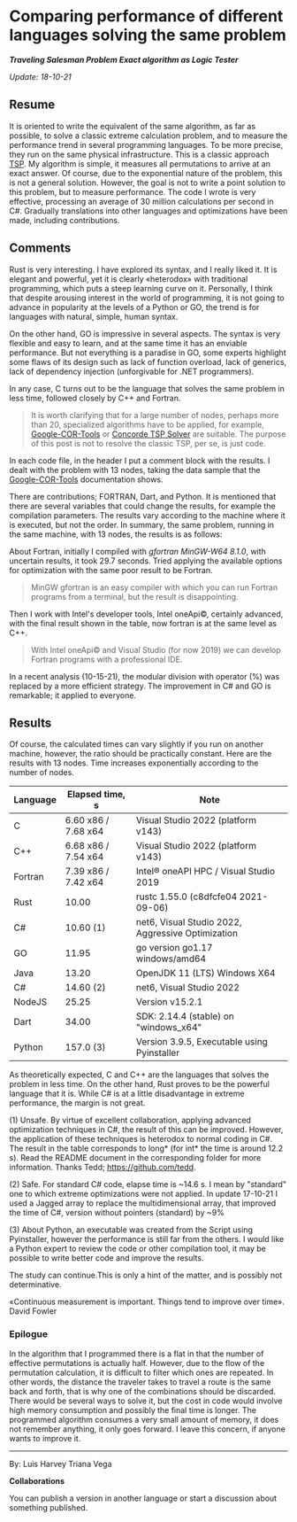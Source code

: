 # Comparing performance of different languages solving the same problem

***Traveling Salesman Problem Exact algorithm as Logic Tester***

*Update: 18-10-21*

## Resume

It is oriented to write the equivalent of the same algorithm, as far as possible, to solve a classic extreme calculation problem, and to measure the performance trend in several programming languages. To be more precise, they run on the same physical infrastructure. This is a classic approach [TSP](https://en.wikipedia.org/wiki/Travelling_salesman_problem). My algorithm is simple, it measures all permutations to arrive at an exact answer. Of course, due to the exponential nature of the problem, this is not a general solution. However, the goal is not to write a point solution to this problem, but to measure performance. The code I wrote is very effective, processing an average of 30 million calculations per second in C#. Gradually translations into other languages and optimizations have been made, including contributions.

## Comments

Rust is very interesting. I have explored its syntax, and I really liked it. It is elegant and powerful, yet it is clearly «heterodox» with traditional programming, which puts a steep learning curve on it. Personally, I think that despite arousing interest in the world of programming, it is not going to advance in popularity at the levels of a Python or GO, the trend is for languages with natural, simple, human syntax.

On the other hand, GO is impressive in several aspects. The syntax is very flexible and easy to learn, and at the same time it has an enviable performance. But not everything is a paradise in GO, some experts highlight some flaws of its design such as lack of function overload, lack of generics, lack of dependency injection (unforgivable for .NET programmers).

In any case, C turns out to be the language that solves the same problem in less time, followed closely by C++ and Fortran. 

> It is worth clarifying that for a large number of nodes, perhaps more than 20, specialized algorithms have to be applied, for example, [Google-COR-Tools](https://developers.google.com/optimization/routing/tsp) or [Concorde TSP Solver](https://www.math.uwaterloo.ca/tsp/concorde.html) are suitable. The purpose of this post is not to resolve the classic TSP, per se, is just code.

In each code file, in the header I put a comment block with the results. I dealt with the problem with 13 nodes, taking the data sample that the [Google-COR-Tools](https://developers.google.com/optimization/routing/tsp) documentation shows.

There are contributions; FORTRAN, Dart, and Python. It is mentioned that there are several variables that could change the results, for example the compilation parameters. The results vary according to the machine where it is executed, but not the order. In summary, the same problem, running in the same machine, with 13 nodes, the results is as follows:

About Fortran, initially I compiled with *gfortran MinGW-W64 8.1.0*, with uncertain results, it took 29.7 seconds. Tried applying the available options for optimization with the same poor result to be Fortran.

> MinGW gfortran is an easy compiler with which you can run Fortran programs from a terminal, but the result is disappointing.

Then I work with Intel's developer tools, Intel oneApi©, certainly advanced, with the final result shown in the table, now fortran is at the same level as C++.

> With Intel oneApi© and Visual Studio (for now 2019) we can develop Fortran programs with a professional IDE.

In a recent analysis (10-15-21), the modular division with operator (%) was replaced by a more efficient strategy. The improvement in C# and GO is remarkable; it applied to everyone.

## Results

Of course, the calculated times can vary slightly if you run on another machine, however, the ratio should be practically constant. Here are the results with 13 nodes. Time increases exponentially according to the number of nodes.

| Language     | Elapsed time, s     | Note                                                |
| ------------ | ------------------- | --------------------------------------------------- |
| C            | 6.60 x86 / 7.68 x64 | Visual Studio 2022 (platform v143)                  | 
| C++          | 6.68 x86 / 7.54 x64 | Visual Studio 2022 (platform v143)                  |
| Fortran      | 7.39 x86 / 7.42 x64 | Intel® oneAPI HPC / Visual Studio 2019              |
| Rust         | 10.00               | rustc 1.55.0 (c8dfcfe04 2021-09-06)                 |
| C#           | 10.60 (1)           | net6, Visual Studio 2022, Aggressive Optimization   |
| GO           | 11.95               | go version go1.17 windows/amd64                     |
| Java         | 13.20               | OpenJDK 11 (LTS) Windows X64                        |
| C#           | 14.60 (2)           | net6, Visual Studio 2022                            |
| NodeJS       | 25.25               | Version v15.2.1                                     |
| Dart         | 34.00               | SDK: 2.14.4 (stable) on "windows_x64"               |
| Python       | 157.0 (3)           | Version 3.9.5, Executable using Pyinstaller         |

As theoretically expected, C and C++ are the languages that solves the problem in less time. On the other hand, Rust proves to be the powerful language that it is. While C# is at a little disadvantage in extreme performance, the margin is not great.  

(1) Unsafe. By virtue of excellent collaboration, applying advanced optimization techniques in C#, the result of this can be improved. However, the application of these techniques is heterodox to normal coding in C#. The result in the table corresponds to long* (for int* the time is around 12.2 s). Read the README document in the corresponding folder for more information. Thanks Tedd; https://github.com/tedd. 

(2) Safe. For standard C# code, elapse time is ~14.6 s. I mean by "standard" one to which extreme optimizations were not applied. In update 17-10-21 I used a Jagged array to replace the multidimensional array, that improved the time of C#, version without pointers (standard) by ~9%

(3) About Python, an executable was created from the Script using Pyinstaller, however the performance is still far from the others. I would like a Python expert to review the code or other compilation tool, it may be possible to write better code and improve the results.

The study can continue.This is only a hint of the matter, and is possibly not determinative.

«Continuous measurement is important. Things tend to improve over time». David Fowler 

### Epilogue

In the algorithm that I programmed there is a flat in that the number of effective permutations is actually half. However, due to the flow of the permutation calculation, it is difficult to filter which ones are repeated. In other words, the distance the traveler takes to travel a route is the same back and forth, that is why one of the combinations should be discarded. There would be several ways to solve it, but the cost in code would involve high memory consumption and possibly the final time is longer. The programmed algorithm consumes a very small amount of memory, it does not remember anything, it only goes forward. I leave this concern, if anyone wants to improve it.

---

By: Luis Harvey Triana Vega

**Collaborations**

You can publish a version in another language or start a discussion about something published. 
